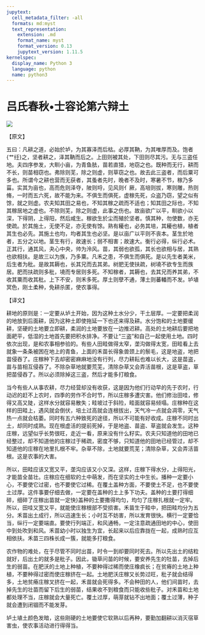 ```yaml
---
jupytext:
  cell_metadata_filter: -all
  formats: md:myst
  text_representation:
    extension: .md
    format_name: myst
    format_version: 0.13
    jupytext_version: 1.11.5
kernelspec:
  display_name: Python 3
  language: python
  name: python3
---
```

# 吕氏春秋&#8226;士容论第六辩土

![](image/cover.jpg)

【原文】

五曰：凡耕之道，必始於垆，为其寡泽而后枯。必厚其靹，为其唯厚而及。饱者{艹纴}之，坚者耕之，泽其靹而后之。上田则被其处，下田则尽其污。无与三盗任地。夫四序参发，大甽小亩，为青鱼胠，苗若直猎，地窃之也。既种而无行，耕而不长，则苗相窃也。弗除则芜，除之则虚，则草窃之也。故去此三盗者，而后粟可多也。所谓今之耕也营而无获者，其蚤者先时，晚者不及时，寒暑不节，稼乃多菑。实其为亩也，高而危则泽夺，陂则埒，见风则亻厥，高培则拔，寒则雕，热则脩，一时而五六死，故不能为来。不俱生而俱死，虚稼先死，众盗乃窃，望之似有馀，就之则虚。农夫知其田之易也，不知其稼之疏而不适也；知其田之际也，不知其稼居地之虚也。不除则芜，除之则虚，此事之伤也。故亩欲广以平，甽欲小以深，下得阴，上得阳，然后咸生。稼欲生於尘而殖於坚者。慎其种，勿使数，亦无使疏。於其施土，无使不足，亦无使有馀。熟有耰也，必务其培，其耰也植，植者其生也必先。其施土也均，均者其生也必坚。是以亩广以平则不丧本。茎生於地者，五分之以地。茎生有行，故速长；弱不相害；故速大。衡行必得，纵行必术。正其行，通其风，夬心中央，帅为泠风。苗，其弱也欲孤，其长也欲相与居，其熟也欲相扶。是故三以为族，乃多粟。凡禾之患，不俱生而俱死。是以先生者美米，后生者为秕。是故其耨也，长其兄而去其弟。树肥无使扶疏，树墝不欲专生而族居。肥而扶疏则多秕，墝而专居则多死。不知稼者，其耨也，去其兄而养其弟，不收其粟而收其秕。上下不安，则禾多死。厚土则孽不通，薄土则蕃轓而不发。垆埴冥色，刚土柔种，免耕杀匿，使农事得。

【译文】

耕地的原则是：一定要从垆土开始，因为这种土水分少，干土层厚。一定要把柔润的地放到后面耕，因为这种土即使拖延一下也还来得及耕。水分饱和的土地要缓耕，坚硬的土地要立即耕，柔润的土地要放在一边推迟耕。高处的土地耕后要把地面耙平，低湿的土地首先要把积水排净。不要让“三盗”和自己一起使用土地。四时依次出现，是和农事相参验的。有些人田畦做得太窄，垄沟做得太宽，田畦看上去就象一条条被困在地上的青鱼，上面的禾苗长得象兽颈上的鬃毛，这是地盗，地把苗侵吞了。庄稼种下去却密密麻麻地没有行列，尽力耕耘也难以长大，这是苗盗，苗与苗相互侵吞了。不除杂草地就要荒芜，清除杂草又会弄活苗根，这是草盗，草把苗侵吞了。所以必须除掉这三盗，然后才能多打粮食。

当今有些人从事农耕，尽力经营却没有收获，这是因为他们行动早的先于农时，行动迟的赶不上农时，四季的劳作不合时节，所以庄稼多遭灾害。他们修治田哇，修得又高又陡，这样水分就容易散失；畦坡过于斜险，畦面就容易倾塌。庄稼种在这样的田畦上，遇风就会倒伏，培土过高就会连根拔出，天气冷一点就会凋零，天气热一点就会枯萎。同时有五六种致死的途径，所以不可能有好收成。庄稼不同时出土，却同时成熟。现在根虚活的提前死掉，于是地盗、苗盗、草盗就会发生。这种庄稼，远望似乎长势很旺，走近一看，原来没有什么籽实。农夫只知道他的田地已经整过，却不知道他的庄稼过于稀疏，密度不够，只知道他的田地已经管过，却不知道他的庄稼在地里扎根不牢。杂草不除，土地就要荒芜；清除杂草，又会弄活苗根。这是农事的大害。

所以，田畦应该又宽又平，垄沟应该又小又深。这样，庄稼下得水分，上得阳光，才能苗全苗壮。庄稼应在细软的土中萌发，而在坚实的土中生长。播种一定要小心，不要使它过密，也不要使它过稀。在覆土盖种方面，不要使土不足，也不要使土过厚。这件事要仔细去做，一定要在盖种的土上多下功夫。盖种的土要打得细碎，细碎了庄稼出苗就一定快}盖种的土要撒得均匀，均匀了庄稼扎根就一定牢。所以，田哇又宽又平，就能使庄稼根部不受损害。禾苗生于畦中，把田畦均分为五分。禾苗出土成行，所以迅速生长；小时互不妨害，所以发育很快。横行一定要恰当，纵行一定要端直。要使行列端正，和风通畅，一定注意疏通田地的中心，使田中到处吹到和风。禾苗幼小时以独生为宜，长起来以后应靠拢在一起，成熟时应互相依扶。禾苗三四株长成一簇，就能多打粮食。

农作物的难处，在于尽管不同时出苗，时令一到却要同时死去。所以先出土的结粒就好，后出土的就多是秕子。因此，锄草问苗的时候，要安养先生的牡苗，去掉后生的弱苗。在肥沃的土地上种植，不要种得过稀而使庄橡疯长；在贫瘠的土地上种植，不要种得过密而使庄稼挤在一起。土地肥沃庄稼又长势过旺，秕子就会结得多，土地贫瘠庄稼叉挤在一起，禾苗就会死得多。不会种田的人，他们间苗时，去掉先生的壮苗而留下后生的弱苗，结果收不到粮食而只能收些秕子。对禾苗和土地都处理不当，庄稼就会大量死亡。覆土过厚，萌芽就钻不出地面；覆土过薄，种子就会遭到闭锢而不能发芽。

垆土埴土颜色发暗，这些刚硬的土地要使它软熟以后再种，要勤加翻耕以消灭宿草害虫，使农事活动进行得得当。



